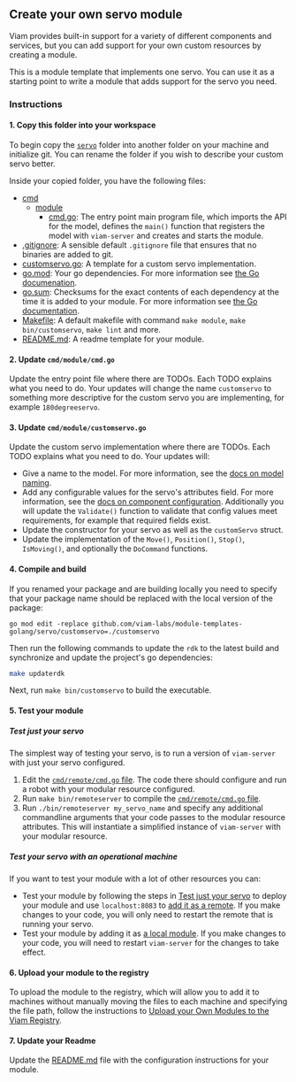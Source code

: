 ## Create your own servo module

Viam provides built-in support for a variety of different components and services, but you can add support for your own custom resources by creating a module.

This is a module template that implements one servo. You can use it as a starting point to write a module that adds support for the servo you need.

### Instructions

#### 1. Copy this folder into your workspace

To begin copy the [`servo`](../) folder into another folder on your machine and initialize git. You can rename the folder if you wish to describe your custom servo better.

Inside your copied folder, you have the following files:

- [cmd](./cmd/)
  - [module](./module/)
    - [cmd.go](./cmd.go): The entry point main program file, which imports the API for the model, defines the `main()` function that registers the model with `viam-server` and creates and starts the module.
- [.gitignore](./.gitignore): A sensible default `.gitignore` file that ensures that no binaries are added to git.
- [customservo.go](./customservo.go): A template for a custom servo implementation.
- [go.mod](./go.mod): Your go dependencies. For more information see [the Go documenation](https://go.dev/doc/tutorial/create-module).
- [go.sum](./go.sum): Checksums for the exact contents of each dependency at the time it is added to your module. For more information see [the Go documentation](https://go.dev/doc/tutorial/create-module).
- [Makefile](./Makefile): A default makefile with command `make module`, `make bin/customservo`, `make lint` and more.
- [README.md](./README.md): A readme template for your module.

#### 2. Update `cmd/module/cmd.go`

Update the entry point file where there are TODOs. Each TODO explains what you need to do. Your updates will change the name `customservo` to something more descriptive for the custom servo you are implementing, for example `180degreeservo`.

#### 3. Update `cmd/module/customservo.go`

Update the custom servo implementation where there are TODOs. Each TODO explains what you need to do. Your updates will:

- Give a name to the model. For more information, see the [docs on model naming](https://docs.viam.com/registry/create/#name-your-new-resource-model).
- Add any configurable values for the servo's attributes field. For more information, see the [docs on component configuration](https://docs.viam.com/build/configure/#components). Additionally you will update the `Validate()` function to validate that config values meet requirements, for example that required fields exist.
- Update the constructor for your servo as well as the `customServo` struct.
- Update the implementation of the `Move()`, `Position()`, `Stop()`, `IsMoving()`, and optionally the `DoCommand` functions.

#### 4. Compile and build

If you renamed your package and are building locally you need to specify that your package name should be replaced with the local version of the package:

```
go mod edit -replace github.com/viam-labs/module-templates-golang/servo/customservo=./customservo
```

Then run the following commands to update the `rdk` to the latest build and synchronize and update the project's go dependencies:

```sh
make updaterdk
```

Next, run `make bin/customservo` to build the executable.

#### 5. Test your module


##### Test just your servo

The simplest way of testing your servo, is to run a version of `viam-server` with just your servo configured.

1. Edit the [`cmd/remote/cmd.go` file](./cmd/remote/cmd.go). The code there should configure and run a robot with your modular resource configured.
1. Run `make bin/remoteserver` to compile the [`cmd/remote/cmd.go` file](./cmd/module/cmd.go).
1. Run `./bin/remoteserver my_servo_name` and specify any additional commandline arguments that your code passes  to the modular resource attributes. This will instantiate a simplified instance of `viam-server` with your modular resource.

##### Test your servo with an operational machine

If you want to test your module with a lot of other resources you can:

- Test your module by following the steps in [Test just your servo](#test-just-your-servo) to deploy your module and use `localhost:8083` to [add it as a remote](https://docs.viam.com/build/configure/parts-and-remotes/#configure-a-remote). If you make changes to your code, you will only need to restart the remote that is running your servo.
- Test your module by adding it as [a local module](https://docs.viam.com/registry/configure/#add-a-local-module). If you make changes to your code, you will need to restart `viam-server` for the changes to take effect.

#### 6. Upload your module to the registry

To upload the module to the registry, which will allow you to add it to machines without manually moving the files to each machine and specifying the file path, follow the instructions to [Upload your Own Modules to the Viam Registry](https://docs.viam.com/registry/upload/).

#### 7. Update your Readme

Update the [README.md](./README.md) file with the configuration instructions for your module.